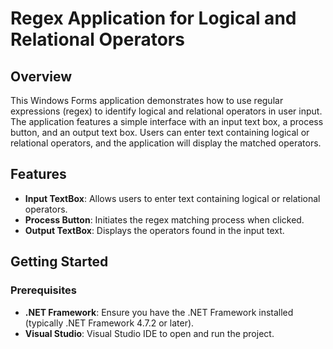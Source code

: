 # Regex Application for Logical and Relational Operators

## Overview

This Windows Forms application demonstrates how to use regular expressions (regex) to identify logical and relational operators in user input. The application features a simple interface with an input text box, a process button, and an output text box. Users can enter text containing logical or relational operators, and the application will display the matched operators.

## Features

- **Input TextBox**: Allows users to enter text containing logical or relational operators.
- **Process Button**: Initiates the regex matching process when clicked.
- **Output TextBox**: Displays the operators found in the input text.

## Getting Started

### Prerequisites

- **.NET Framework**: Ensure you have the .NET Framework installed (typically .NET Framework 4.7.2 or later).
- **Visual Studio**: Visual Studio IDE to open and run the project.
